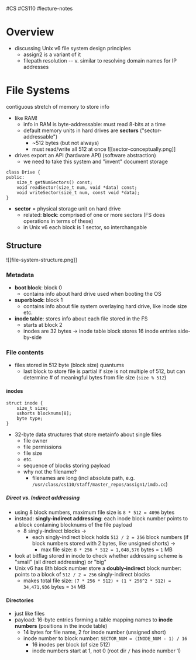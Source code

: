 #CS #CS110 #lecture-notes 
# Overview
- discussing Unix v6 file system design principles
	- assign2 is a variant of it
	- filepath resolution -- v. similar to resolving domain names for IP addresses

# File Systems
contiguous stretch of memory to store info
- like RAM!
	- info in RAM is byte-addressable: must read 8-bits at a time
	- default memory units in hard drives are **sectors** ("sector-addressable")
		- ~512 bytes (but not always)
		- must read/write all 512 at once
![[sector-conceptually.png]]
- drives export an API (hardware API) (software abstraction)
	- we need to take this system and "invent" document storage
```
class Drive {
public:
	size_t getNumSectors() const;
	void readSector(size_t num, void *data) const;
	void writeSector(size_t num, const void *data);
}
```
- **sector** = physical storage unit on hard drive
	- related: **block**: comprised of one or more sectors (FS does operations in terms of these)
	- in Unix v6 each block is 1 sector, so interchangable

## Structure
![[file-system-structure.png]]
### Metadata
- **boot block**: block 0
	- contains info about hard drive used when booting the OS
- **superblock**: block 1
	- contains info about file system overlaying hard drive, like inode size etc.
- **inode table**: stores info about each file stored in the FS
	- starts at block 2
	- inodes are 32 bytes -> inode table block stores 16 inode entries side-by-side

### File contents
- files stored in 512 byte (block size) quantums
	- last block to store file is partial if size is not multiple of 512, but can determine # of meaningful bytes from file size (`size % 512`)
#### inodes
```
struct inode {
	size_t size;
	ushorts blocknums[8];
	byte type;
}
```
- 32-byte data structures that store metainfo about single files
	- file owner
	- file permissions
	- file size
	- etc.
	- sequence of blocks storing payload
	- why not the filename?
		- filenames are long (incl absolute path, e.g. `/usr/class/cs110/staff/master_repos/assign1/imdb.cc`)
##### Direct vs. Indirect addressing
- using 8 block numbers, maximum file size is `8 * 512 = 4096` bytes
- instead: **singly-indirect addressing**: each inode block number points to a block containing blocknums of the file payload
	- 8 singly-indirect blocks ->
		- each singly-indirect block holds `512 / 2 = 256` block numbers (if block numbers stored with 2 bytes, like unsigned shorts) ->
			- max file size: `8 * 256 * 512 = 1,048,576` bytes = `1` MB
- look at bitflag stored in inode to check whether addressing scheme is "small" (all direct addressing) or "big"
- Unix v6 has 8th block number store a **doubly-indirect** block number: points to a block of `512 / 2 = 256` singly-indirect blocks
	- makes total file size: `(7 * 256 * 512) + (1 * 256^2 * 512) = 34,471,936` bytes = `34` MB

#### Directories
- just like files
- payload: 16-byte entries forming a table mapping names to **inode numbers** (positions in the inode table)
	- 14 bytes for file name, 2 for inode number (unsigned short)
	- inode number to block number: `SECTOR_NUM = (INODE_NUM - 1) / 16`
		- 16 inodes per block (of size 512)
		- inode numbers start at 1, not 0 (root dir `/` has inode number 1)